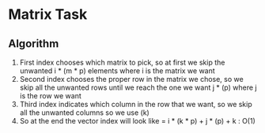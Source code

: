 # Matrix Task
## Algorithm
1) First index chooses which matrix to pick, so at first we skip the unwanted i * (m * p) elements where i is the matrix we want
2) Second index chooses the proper row in the matrix we chose, so we skip all the unwanted rows until we reach the one we want j * (p) where j is the row we want
3) Third index indicates which column in the row that we want, so we skip all the unwanted columns so we use (k)
4) So at the end the vector index will look like = i * (k * p) + j * (p) + k : O(1)
